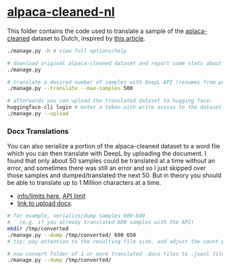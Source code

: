 # [alpaca-cleaned-nl](https://huggingface.co/datasets/dangbert/alpaca-cleaned-nl)

This folder contains the code used to translate a sample of the [aplaca-cleaned](https://huggingface.co/datasets/yahma/alpaca-cleaned) dataset to Dutch, inspired by [this article](https://towardsdatascience.com/creating-a-dutch-question-answering-machine-learning-model-3b666a115be3).


````bash
./manage.py -h # view full options/help

# download original alpaca-cleaned dataset and report some stats about it
./manage.py

# translate a desired number of samples with DeepL API (resumes from previous run if applicable)
./manage.py --translate --max-samples 500

# afterwards you can upload the translated dataset to hugging face:
huggingface-cli login # enter a token with write acesss to the dataset https://huggingface.co/settings/tokens
./manage.py --upload
````

### Docx Translations
You can also serialize a portion of the alpaca-cleaned dataset to a word file which you can then translate with DeepL by uploading the document. I found that only about 50 samples could be translated at a time without an error, and sometimes there was still an error and so I just skipped over those samples and dumped/translated the next 50.  But in theory you should be able to translate up to 1 Million characters at a time.
* [info/limits here](https://www.deepl.com/en/features/document-translation/word), [API limit](https://developers.deepl.com/docs/resources/usage-limits#maximum-upload-limits-per-document-format)
* [link to upload docx](https://www.deepl.com/translator/files).

````bash
# for example, serialize/dump samples 600-649
#   (e.g. if you already translated 600 samples with the API)
mkdir /tmp/converted
./manage.py --dump /tmp/converted/ 600 650
# tip: pay attention to the resulting file size, and adjust the count parameter

# now convert folder of 1 or more translated .docx files to .jsonl files
./manage.py --dump /tmp/converted/
````
